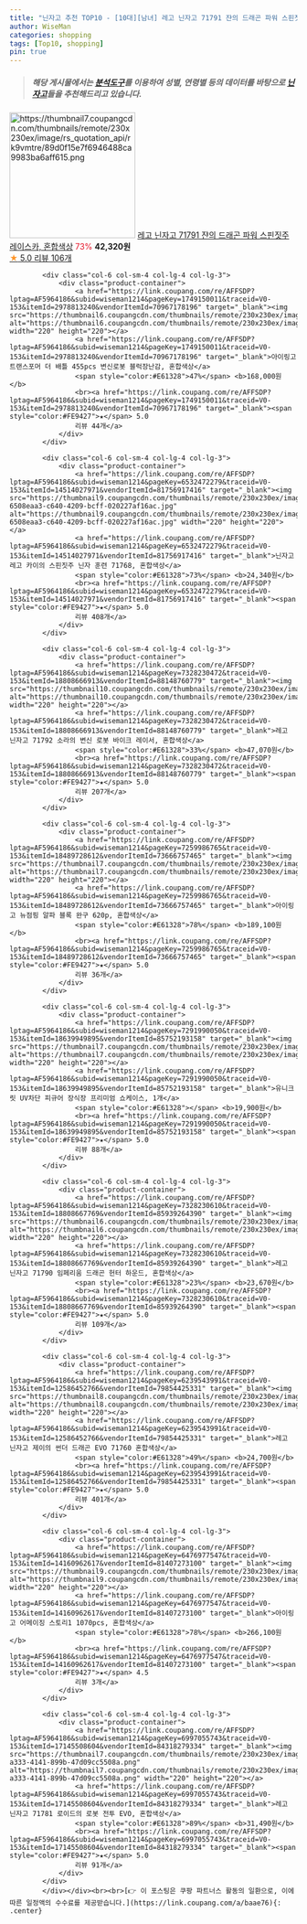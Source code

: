 ```yaml
---
title: "닌자고 추천 TOP10 - [10대][남녀] 레고 닌자고 71791 쟌의 드래곤 파워 스핀짓주 레이스카, 혼합색상"
author: WiseMan
categories: shopping
tags: [Top10, shopping]
pin: true
---
```


> ##### 해당 게시물에서는 [**분석도구**](https://itemscout.io/)를 이용하여 **성별**, **연령별** 등의 데이터를 바탕으로 [**닌자고**](https://link.coupang.com/a/baae76)들을 추천해드리고 있습니다.
<div class="container"><div class="row">
            <div class="col-6 col-sm-4 col-lg-4 col-lg-3">
                <div class="product-container">
                    <a href="https://link.coupang.com/re/AFFSDP?lptag=AF5964186&subid=wiseman1214&pageKey=7328230644&traceid=V0-153&itemId=18808667998&vendorItemId=85939264659" target="_blank"><img src="https://thumbnail7.coupangcdn.com/thumbnails/remote/230x230ex/image/rs_quotation_api/rk9vmtre/89d0f15e7f6946488ca9983ba6aff615.png" alt="https://thumbnail7.coupangcdn.com/thumbnails/remote/230x230ex/image/rs_quotation_api/rk9vmtre/89d0f15e7f6946488ca9983ba6aff615.png" width="220" height="220"></a>
                    <a href="https://link.coupang.com/re/AFFSDP?lptag=AF5964186&subid=wiseman1214&pageKey=7328230644&traceid=V0-153&itemId=18808667998&vendorItemId=85939264659" target="_blank">레고 닌자고 71791 쟌의 드래곤 파워 스핀짓주 레이스카, 혼합색상</a>
                    <span style="color:#E61328">73%</span> <b>42,320원</b>
                    <br><a href="https://link.coupang.com/re/AFFSDP?lptag=AF5964186&subid=wiseman1214&pageKey=7328230644&traceid=V0-153&itemId=18808667998&vendorItemId=85939264659" target="_blank"><span style="color:#FE9427">★</span> 5.0
                    리뷰 106개</a>
                </div>
            </div>
            
            <div class="col-6 col-sm-4 col-lg-4 col-lg-3">
                <div class="product-container">
                    <a href="https://link.coupang.com/re/AFFSDP?lptag=AF5964186&subid=wiseman1214&pageKey=1749150011&traceid=V0-153&itemId=2978813240&vendorItemId=70967178196" target="_blank"><img src="https://thumbnail6.coupangcdn.com/thumbnails/remote/230x230ex/image/vendor_inventory/c585/61aff744376aab9a64564f6500ec90d49c51988f1342539bf091fd0f3357.jpg" alt="https://thumbnail6.coupangcdn.com/thumbnails/remote/230x230ex/image/vendor_inventory/c585/61aff744376aab9a64564f6500ec90d49c51988f1342539bf091fd0f3357.jpg" width="220" height="220"></a>
                    <a href="https://link.coupang.com/re/AFFSDP?lptag=AF5964186&subid=wiseman1214&pageKey=1749150011&traceid=V0-153&itemId=2978813240&vendorItemId=70967178196" target="_blank">아이링고 트랜스포머 더 배틀 455pcs 변신로봇 블럭장난감, 혼합색상</a>
                    <span style="color:#E61328">47%</span> <b>168,000원</b>
                    <br><a href="https://link.coupang.com/re/AFFSDP?lptag=AF5964186&subid=wiseman1214&pageKey=1749150011&traceid=V0-153&itemId=2978813240&vendorItemId=70967178196" target="_blank"><span style="color:#FE9427">★</span> 5.0
                    리뷰 44개</a>
                </div>
            </div>
            
            <div class="col-6 col-sm-4 col-lg-4 col-lg-3">
                <div class="product-container">
                    <a href="https://link.coupang.com/re/AFFSDP?lptag=AF5964186&subid=wiseman1214&pageKey=6532472279&traceid=V0-153&itemId=14514027971&vendorItemId=81756917416" target="_blank"><img src="https://thumbnail9.coupangcdn.com/thumbnails/remote/230x230ex/image/retail/images/1299950411276826-6508eaa3-c640-4209-bcff-020227af16ac.jpg" alt="https://thumbnail9.coupangcdn.com/thumbnails/remote/230x230ex/image/retail/images/1299950411276826-6508eaa3-c640-4209-bcff-020227af16ac.jpg" width="220" height="220"></a>
                    <a href="https://link.coupang.com/re/AFFSDP?lptag=AF5964186&subid=wiseman1214&pageKey=6532472279&traceid=V0-153&itemId=14514027971&vendorItemId=81756917416" target="_blank">닌자고 레고 카이의 스핀짓주 닌자 훈련 71768, 혼합색상</a>
                    <span style="color:#E61328">73%</span> <b>24,340원</b>
                    <br><a href="https://link.coupang.com/re/AFFSDP?lptag=AF5964186&subid=wiseman1214&pageKey=6532472279&traceid=V0-153&itemId=14514027971&vendorItemId=81756917416" target="_blank"><span style="color:#FE9427">★</span> 5.0
                    리뷰 408개</a>
                </div>
            </div>
            
            <div class="col-6 col-sm-4 col-lg-4 col-lg-3">
                <div class="product-container">
                    <a href="https://link.coupang.com/re/AFFSDP?lptag=AF5964186&subid=wiseman1214&pageKey=7328230472&traceid=V0-153&itemId=18808666913&vendorItemId=88148760779" target="_blank"><img src="https://thumbnail10.coupangcdn.com/thumbnails/remote/230x230ex/image/vendor_inventory/d9e7/feaa60d58340ae02d9a9e3b2e6960b06fad37be30efd086147d343a63e7d.png" alt="https://thumbnail10.coupangcdn.com/thumbnails/remote/230x230ex/image/vendor_inventory/d9e7/feaa60d58340ae02d9a9e3b2e6960b06fad37be30efd086147d343a63e7d.png" width="220" height="220"></a>
                    <a href="https://link.coupang.com/re/AFFSDP?lptag=AF5964186&subid=wiseman1214&pageKey=7328230472&traceid=V0-153&itemId=18808666913&vendorItemId=88148760779" target="_blank">레고 닌자고 71792 소라의 변신 로봇 바이크 레이서, 혼합색상</a>
                    <span style="color:#E61328">33%</span> <b>47,070원</b>
                    <br><a href="https://link.coupang.com/re/AFFSDP?lptag=AF5964186&subid=wiseman1214&pageKey=7328230472&traceid=V0-153&itemId=18808666913&vendorItemId=88148760779" target="_blank"><span style="color:#FE9427">★</span> 5.0
                    리뷰 207개</a>
                </div>
            </div>
            
            <div class="col-6 col-sm-4 col-lg-4 col-lg-3">
                <div class="product-container">
                    <a href="https://link.coupang.com/re/AFFSDP?lptag=AF5964186&subid=wiseman1214&pageKey=7259986765&traceid=V0-153&itemId=18489728612&vendorItemId=73666757465" target="_blank"><img src="https://thumbnail7.coupangcdn.com/thumbnails/remote/230x230ex/image/vendor_inventory/e87c/cae0fb9b165f11c94a5a6aabde5f33560e2155a73e4d0a7bbdb5b2a30bb1.jpg" alt="https://thumbnail7.coupangcdn.com/thumbnails/remote/230x230ex/image/vendor_inventory/e87c/cae0fb9b165f11c94a5a6aabde5f33560e2155a73e4d0a7bbdb5b2a30bb1.jpg" width="220" height="220"></a>
                    <a href="https://link.coupang.com/re/AFFSDP?lptag=AF5964186&subid=wiseman1214&pageKey=7259986765&traceid=V0-153&itemId=18489728612&vendorItemId=73666757465" target="_blank">아이링고 뉴점핑 알파 블록 완구 620p, 혼합색상</a>
                    <span style="color:#E61328">78%</span> <b>189,100원</b>
                    <br><a href="https://link.coupang.com/re/AFFSDP?lptag=AF5964186&subid=wiseman1214&pageKey=7259986765&traceid=V0-153&itemId=18489728612&vendorItemId=73666757465" target="_blank"><span style="color:#FE9427">★</span> 5.0
                    리뷰 36개</a>
                </div>
            </div>
            
            <div class="col-6 col-sm-4 col-lg-4 col-lg-3">
                <div class="product-container">
                    <a href="https://link.coupang.com/re/AFFSDP?lptag=AF5964186&subid=wiseman1214&pageKey=7291990050&traceid=V0-153&itemId=18639949895&vendorItemId=85752193158" target="_blank"><img src="https://thumbnail7.coupangcdn.com/thumbnails/remote/230x230ex/image/vendor_inventory/0c1a/2f74eabd24908ca4f04ccb3ad1aca776a9779291e35a758677b1122141b9.jpg" alt="https://thumbnail7.coupangcdn.com/thumbnails/remote/230x230ex/image/vendor_inventory/0c1a/2f74eabd24908ca4f04ccb3ad1aca776a9779291e35a758677b1122141b9.jpg" width="220" height="220"></a>
                    <a href="https://link.coupang.com/re/AFFSDP?lptag=AF5964186&subid=wiseman1214&pageKey=7291990050&traceid=V0-153&itemId=18639949895&vendorItemId=85752193158" target="_blank">유니크릿 UV차단 피규어 장식장 프리미엄 쇼케이스, 1개</a>
                    <span style="color:#E61328"></span> <b>19,900원</b>
                    <br><a href="https://link.coupang.com/re/AFFSDP?lptag=AF5964186&subid=wiseman1214&pageKey=7291990050&traceid=V0-153&itemId=18639949895&vendorItemId=85752193158" target="_blank"><span style="color:#FE9427">★</span> 5.0
                    리뷰 88개</a>
                </div>
            </div>
            
            <div class="col-6 col-sm-4 col-lg-4 col-lg-3">
                <div class="product-container">
                    <a href="https://link.coupang.com/re/AFFSDP?lptag=AF5964186&subid=wiseman1214&pageKey=7328230610&traceid=V0-153&itemId=18808667769&vendorItemId=85939264390" target="_blank"><img src="https://thumbnail6.coupangcdn.com/thumbnails/remote/230x230ex/image/rs_quotation_api/e8qo6kch/e7202ac5e20642149b3e81ffdee7dd5a.png" alt="https://thumbnail6.coupangcdn.com/thumbnails/remote/230x230ex/image/rs_quotation_api/e8qo6kch/e7202ac5e20642149b3e81ffdee7dd5a.png" width="220" height="220"></a>
                    <a href="https://link.coupang.com/re/AFFSDP?lptag=AF5964186&subid=wiseman1214&pageKey=7328230610&traceid=V0-153&itemId=18808667769&vendorItemId=85939264390" target="_blank">레고 닌자고 71790 임페리움 드래곤 헌터 하운드, 혼합색상</a>
                    <span style="color:#E61328">23%</span> <b>23,670원</b>
                    <br><a href="https://link.coupang.com/re/AFFSDP?lptag=AF5964186&subid=wiseman1214&pageKey=7328230610&traceid=V0-153&itemId=18808667769&vendorItemId=85939264390" target="_blank"><span style="color:#FE9427">★</span> 5.0
                    리뷰 109개</a>
                </div>
            </div>
            
            <div class="col-6 col-sm-4 col-lg-4 col-lg-3">
                <div class="product-container">
                    <a href="https://link.coupang.com/re/AFFSDP?lptag=AF5964186&subid=wiseman1214&pageKey=6239543991&traceid=V0-153&itemId=12586452766&vendorItemId=79854425331" target="_blank"><img src="https://thumbnail8.coupangcdn.com/thumbnails/remote/230x230ex/image/rs_quotation_api/pa824bql/6974b189beb94be5bc95b91b03f29738.jpg" alt="https://thumbnail8.coupangcdn.com/thumbnails/remote/230x230ex/image/rs_quotation_api/pa824bql/6974b189beb94be5bc95b91b03f29738.jpg" width="220" height="220"></a>
                    <a href="https://link.coupang.com/re/AFFSDP?lptag=AF5964186&subid=wiseman1214&pageKey=6239543991&traceid=V0-153&itemId=12586452766&vendorItemId=79854425331" target="_blank">레고 닌자고 제이의 썬더 드래곤 EVO 71760 혼합색상</a>
                    <span style="color:#E61328">49%</span> <b>24,700원</b>
                    <br><a href="https://link.coupang.com/re/AFFSDP?lptag=AF5964186&subid=wiseman1214&pageKey=6239543991&traceid=V0-153&itemId=12586452766&vendorItemId=79854425331" target="_blank"><span style="color:#FE9427">★</span> 5.0
                    리뷰 401개</a>
                </div>
            </div>
            
            <div class="col-6 col-sm-4 col-lg-4 col-lg-3">
                <div class="product-container">
                    <a href="https://link.coupang.com/re/AFFSDP?lptag=AF5964186&subid=wiseman1214&pageKey=6476977547&traceid=V0-153&itemId=14160962617&vendorItemId=81407273100" target="_blank"><img src="https://thumbnail9.coupangcdn.com/thumbnails/remote/230x230ex/image/vendor_inventory/f261/f0f068bfe2b1434edcb064d450eb1a25b7a0d26f123c74cbb5c301ca0e80.jpg" alt="https://thumbnail9.coupangcdn.com/thumbnails/remote/230x230ex/image/vendor_inventory/f261/f0f068bfe2b1434edcb064d450eb1a25b7a0d26f123c74cbb5c301ca0e80.jpg" width="220" height="220"></a>
                    <a href="https://link.coupang.com/re/AFFSDP?lptag=AF5964186&subid=wiseman1214&pageKey=6476977547&traceid=V0-153&itemId=14160962617&vendorItemId=81407273100" target="_blank">아이링고 어메이징 스토리1 1070pcs, 혼합색상</a>
                    <span style="color:#E61328">78%</span> <b>266,100원</b>
                    <br><a href="https://link.coupang.com/re/AFFSDP?lptag=AF5964186&subid=wiseman1214&pageKey=6476977547&traceid=V0-153&itemId=14160962617&vendorItemId=81407273100" target="_blank"><span style="color:#FE9427">★</span> 4.5
                    리뷰 3개</a>
                </div>
            </div>
            
            <div class="col-6 col-sm-4 col-lg-4 col-lg-3">
                <div class="product-container">
                    <a href="https://link.coupang.com/re/AFFSDP?lptag=AF5964186&subid=wiseman1214&pageKey=6997055743&traceid=V0-153&itemId=17145508604&vendorItemId=84318279334" target="_blank"><img src="https://thumbnail7.coupangcdn.com/thumbnails/remote/230x230ex/image/retail/images/2022/12/15/13/0/09549394-a333-4141-899b-47d09cc5508a.png" alt="https://thumbnail7.coupangcdn.com/thumbnails/remote/230x230ex/image/retail/images/2022/12/15/13/0/09549394-a333-4141-899b-47d09cc5508a.png" width="220" height="220"></a>
                    <a href="https://link.coupang.com/re/AFFSDP?lptag=AF5964186&subid=wiseman1214&pageKey=6997055743&traceid=V0-153&itemId=17145508604&vendorItemId=84318279334" target="_blank">레고 닌자고 71781 로이드의 로봇 전투 EVO, 혼합색상</a>
                    <span style="color:#E61328">89%</span> <b>31,490원</b>
                    <br><a href="https://link.coupang.com/re/AFFSDP?lptag=AF5964186&subid=wiseman1214&pageKey=6997055743&traceid=V0-153&itemId=17145508604&vendorItemId=84318279334" target="_blank"><span style="color:#FE9427">★</span> 5.0
                    리뷰 91개</a>
                </div>
            </div>
            </div></div><br><br>[👉 이 포스팅은 쿠팡 파트너스 활동의 일환으로, 이에 따른 일정액의 수수료를 제공받습니다.](https://link.coupang.com/a/baae76){: .center}